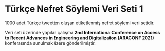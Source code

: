 # Türkçe Nefret Söylemi Veri Seti 1
1000 adet Türkçe tweetten oluşan etiketlenmiş nefret söylemi veri setidir.

Veri seti üzerinde yapılan çalışma **2nd International Conference on Access to Recent Advances in Engineering and Digitalization (ARACONF 2021)** konferasında sunulmak üzere gönderilmiştir.
